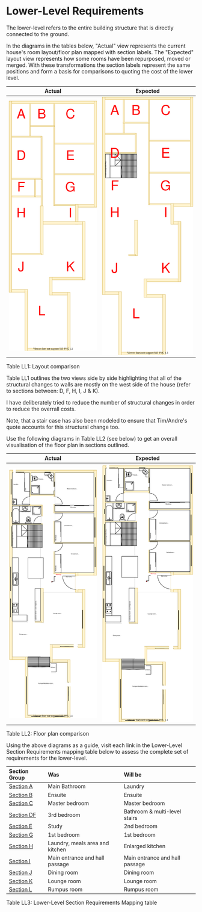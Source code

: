 # Lower-Level Requirements

The lower-level refers to the entire building structure that is directly connected to the ground. 

In the diagrams in the tables below, "Actual" view represents the current house's room layout/floor plan mapped with section labels. The "Expected" layout view represents how some rooms have been repurposed, moved or merged. With these transformations the section labels represent the same positions and form a basis for comparisons to quoting the cost of the lower level.

|Actual|Expected|
|:---:|:---:|
|![AS-IS lower-level diagram](Lower-Level-AS-IS-sections.svg)|![TO-BE lower-level diagram](Lower-Level-TO-BE-sections.svg)|

Table LL1: Layout comparison

Table LL1 outlines the two views side by side highlighting that all of the structural changes to walls are mostly on the west side of the house (refer to sections between: D, F, H, I,  J & K). 

I have deliberately tried to reduce the number of structural changes in order to reduce the overrall costs.

Note, that a stair case has also been modeled to ensure that Tim/Andre's quote accounts for this structural change too.

Use the following diagrams in Table LL2 (see below) to get an overall visualisation of the floor plan in sections outlined.

|Actual|Expected|
|:---:|:---:|
|![TO-BE lower-level diagram](Lower-Level-TO-BE-floor-plan.svg)|![TO-BE lower-level diagram](Lower-Level-TO-BE-floor-plan.svg)|

Table LL2: Floor plan comparison

Using the above diagrams as a guide, visit each link in the Lower-Level Section Requirements mapping table below to assess the complete set of requirements for the lower-level.

|Section Group|Was|Will be|
|:---|:---|:---|
|[Section A](./section-A-requirements.md)|Main Bathroom|Laundry|
|[Section B](./section-B-requirements.md)|Ensuite|Ensuite|
|[Section C](./section-C-requirements.md)|Master bedroom|Master bedroom|
|[Section DF](./section-DF-requirements.md)|3rd bedroom|Bathroom & multi-level stairs|
|[Section E](./section-E-requirements.md)|Study|2nd bedroom|
|[Section G](./section-G-requirements.md)|1st bedroom|1st bedroom|
|[Section H](./section-H-requirements.md)|Laundry, meals area and kitchen|Enlarged kitchen|
|[Section I](./section-I-requirements.md)|Main entrance and hall passage|Main entrance and hall passage|
|[Section J](./section-J-requirements.md)|Dining room|Dining room|
|[Section K](./section-K-requirements.md)|Lounge room|Lounge room|
|[Section L](./section-L-requirements.md)|Rumpus room|Rumpus room|

Table LL3: Lower-Level Section Requirements Mapping table